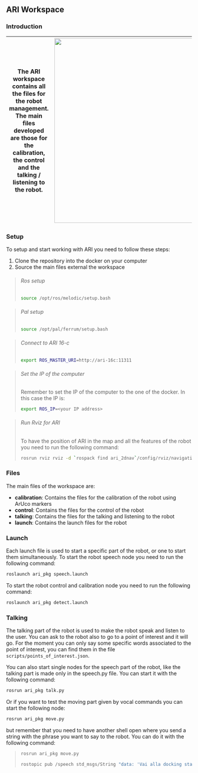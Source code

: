 ## ARI Workspace 

### Introduction
| The ARI workspace contains all the files for the robot management. The main files developed are those for the calibration, the control and the talking / listening to the robot.  | <img src="https://external-content.duckduckgo.com/iu/?u=https%3A%2F%2Fimages.squarespace-cdn.com%2Fcontent%2Fv1%2F615ef432328446710cb07969%2F1646651854249-NDOV5VC9Q0OI5RBQ4RAW%2FARI_2.jpg&f=1&nofb=1&ipt=3c219b69e95f1ddf0d4755ba09de3f81d22b73784a981dd9418411b109dac360&ipo=images" width=500> |
| --- | --- |
### Setup
To setup and start working with ARI you need to follow these steps:
1. Clone the repository into the docker on your computer
2. Source the main files external the workspace
>###### Ros setup
>```bash
>source /opt/ros/melodic/setup.bash
>```

>###### Pal setup
>```bash
>source /opt/pal/ferrum/setup.bash
>```

>###### Connect to ARI 16-c
>```bash
>export ROS_MASTER_URI=http://ari-16c:11311
>```

>###### Set the IP of the computer
>Remember to set the IP of the computer to the one of the docker. In this case the IP is:
>```bash
>export ROS_IP=<your IP address>
>```

>###### Run Rviz for ARI
>To have the position of ARI in the map and all the features of the robot you need to run the following command:
>```bash
>rosrun rviz rviz -d `rospack find ari_2dnav`/config/rviz/navigation.rviz
>```
### Files
The main files of the workspace are:
<!--Todo-->
- **calibration**: Contains the files for the calibration of the robot using ArUco markers
- **control**: Contains the files for the control of the robot
- **talking**: Contains the files for the talking and listening to the robot
- **launch**: Contains the launch files for the robot

### Launch
Each launch file is used to start a specific part of the robot, or one to start them simultaneously. 
To start the robot speech node you need to run the following command:
```bash
roslaunch ari_pkg speech.launch
```
To start the robot control and calibration node you need to run the following command:
```bash
roslaunch ari_pkg detect.launch
```

### Talking
The talking part of the robot is used to make the robot speak and listen to the user.
You can ask to the robot also to go to a point of interest and it will go. For the moment you can only say some specific words associated to the point of interest, you can find them in the file `scripts/points_of_interest.json`.

You can also start single nodes for the speech part of the robot, like the talking part is made only in the speech.py file. You can start it with the following command:
```bash
rosrun ari_pkg talk.py
```

Or if you want to test the moving part given by vocal commands you can start the following node:
```bash
rosrun ari_pkg move.py
```
but remember that you need to have another shell open where you send a string with the phrase you want to say to the robot. You can do it with the following command:
>```bash
>rosrun ari_pkg move.py
>```
>```bash
>rostopic pub /speech std_msgs/String "data: 'Vai alla docking station'"
>```
